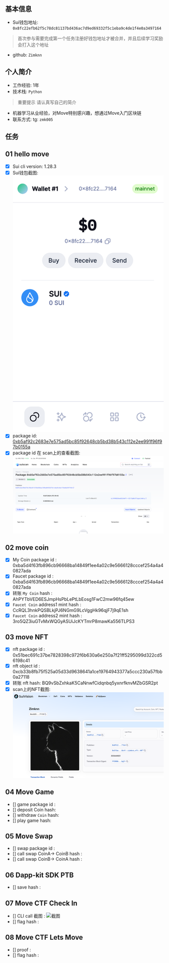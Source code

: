 ## 基本信息
- Sui钱包地址: `0x8fc22efb62f5c78dc81137bd436ac7d9ed69332f5c1eba9c4de1f4e0a3497164`
> 首次参与需要完成第一个任务注册好钱包地址才被合并，并且后续学习奖励会打入这个地址
- github: `Zimknn`

## 个人简介
- 工作经验: 1年
- 技术栈: `Python`
> 重要提示 请认真写自己的简介
- 机器学习从业经验，对Move特别感兴趣，想通过Move入门区块链
- 联系方式: tg: `zmk005` 

## 任务

##   01 hello move  
- [x] Sui cli version: 1.28.3
- [x] Sui钱包截图: ![Sui钱包截图](./images/1.png)
- [x] package id: [0xb5af92c2683e7e575ad5bc85f92648cb5bd38b543c112e2ee991f96f97b0155a](https://suiscan.xyz/testnet/object/0xb5af92c2683e7e575ad5bc85f92648cb5bd38b543c112e2ee991f96f97b0155a)   
- [x] package id 在 scan上的查看截图:![Scan截图](./images/2.png)

##   02 move coin
- [x] My Coin package id : 0xba5d4f63fb896cb96668ba14849f1ee4a02c9e5666128cccef254a4a40827ada
- [x] Faucet package id : 0xba5d4f63fb896cb96668ba14849f1ee4a02c9e5666128cccef254a4a40827ada
- [x] 转账 `My Coin` hash : AhPYTbVED6ESJmpHsPbLePtLbEosg1FwC2mw96fq45ew
- [x] `Faucet Coin` address1 mint hash : CcRQL3hnkPQSBLkjPJ6NGmG9LcVggHk96qjF7j9qE1sh
- [x] `Faucet Coin` address2 mint hash : 3ro5QZ3iuGTvMxWQGyASUiJcKYTmrP8mawKa556TLPS3

##   03 move NFT
- [x] nft package id : 0x51bec691c37be7828398c972f6b630a6e250a7f21ff5295099d322cd56198c41
- [x] nft object id : 0xcb33b8fb75f525a05d33d9638641a1ce19764943377a5ccc230a57fbb0a27118
- [x] 转账 nft  hash: BQ9vSbZxhkaK5CaNnwfCidqnbq5yxnrfknvMZbGSR2pt
- [x] scan上的NFT截图:![Scan截图](./images/3.png)

##   04 Move Game
- [] game package id :
- [] deposit Coin hash:
- [] withdraw `Coin` hash:
- [] play game hash:

##   05 Move Swap
- [] swap package id :
- [] call swap CoinA-> CoinB  hash :
- [] call swap CoinB-> CoinA  hash :

##   06 Dapp-kit SDK PTB
- [] save hash :

##   07 Move CTF Check In
- [] CLI call 截图 : ![截图](./images/你的图片地址)
- [] flag hash :

##   08 Move CTF Lets Move
- [] proof : 
- [] flag hash :
